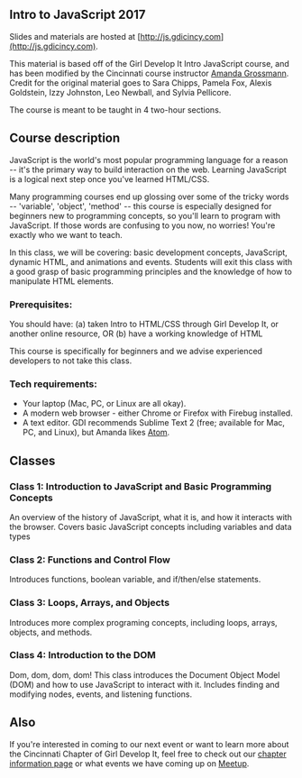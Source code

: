 ## Intro to JavaScript 2017
Slides and materials are hosted at [http://js.gdicincy.com](http://js.gdicincy.com).

This material is based off of the Girl Develop It Intro JavaScript course, and has been modified by the Cincinnati course instructor [Amanda Grossmann](http://amandagrossmann.com). Credit for the original material goes to Sara Chipps, Pamela Fox, Alexis Goldstein, Izzy Johnston, Leo Newball, and Sylvia Pellicore.

The course is meant to be taught in 4 two-hour sections.

## Course description
JavaScript is the world's most popular programming language for a reason -- it's the primary way to build interaction on the web. Learning JavaScript is a logical next step once you've learned HTML/CSS.

Many programming courses end up glossing over some of the tricky words -- 'variable', 'object', 'method' -- this course is especially designed for beginners new to programming concepts, so you'll learn to program with JavaScript. If those words are confusing to you now, no worries! You're exactly who we want to teach.

In this class, we will be covering: basic development concepts, JavaScript, dynamic HTML, and animations and events. Students will exit this class with a good grasp of basic programming principles and the knowledge of how to manipulate HTML elements.

### Prerequisites:
You should have:
(a) taken Intro to HTML/CSS through Girl Develop It, or another online resource, OR
(b) have a working knowledge of HTML

This course is specifically for beginners and we advise experienced developers to not take this class.

### Tech requirements:

 - Your laptop (Mac, PC, or Linux are all okay).
 - A modern web browser - either Chrome or Firefox with Firebug installed.
 - A text editor. GDI recommends Sublime Text 2 (free; available for Mac, PC, and Linux), but Amanda likes [Atom](http://atom.io).

## Classes
### Class 1: Introduction to JavaScript and Basic Programming Concepts
An overview of the history of JavaScript, what it is, and how it interacts with the browser. Covers basic JavaScript concepts including variables and data types

### Class 2: Functions and Control Flow
Introduces functions, boolean variable, and if/then/else statements.

### Class 3: Loops, Arrays, and Objects
Introduces more complex programing concepts, including loops, arrays, objects, and methods.

### Class 4: Introduction to the DOM
Dom, dom, dom, dom!  This class introduces the Document Object Model (DOM) and how to use JavaScript to interact with it. Includes finding and modifying nodes, events, and listening functions.

## Also
If you're interested in coming to our next event or want to learn more about the Cincinnati Chapter of Girl Develop It, feel free to check out our [chapter information page](https://www.girldevelopit.com/chapters/cincinnati) or what events we have coming up on [Meetup](https://www.meetup.com/Girl-Develop-It-Cincinnati/).

